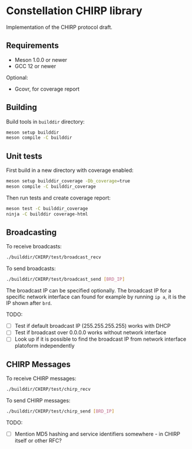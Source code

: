 # Constellation CHIRP library

Implementation of the CHIRP protocol draft.

## Requirements

- Meson 1.0.0 or newer
- GCC 12 or newer

Optional:
- Gcovr, for coverage report

## Building

Build tools in `builddir` directory:
```sh
meson setup builddir
meson compile -C builddir
```

## Unit tests

First build in a new directory with coverage enabled:
```sh
meson setup builddir_coverage -Db_coverage=true
meson compile -C builddir_coverage
```

Then run tests and create coverage report:
```sh
meson test -C builddir_coverage
ninja -C builddir coverage-html
```

## Broadcasting

To receive broadcasts:
```sh
./builddir/CHIRP/test/broadcast_recv
```

To send broadcasts:
```sh
./builddir/CHIRP/test/broadcast_send [BRD_IP]
```

The broadcast IP can be specified optionally. The broadcast IP for a specific network interface can found for example by running `ip a`, it is the IP shown after `brd`.

TODO:
- [ ] Test if default broadcast IP (255.255.255.255) works with DHCP
- [ ] Test if broadcast over 0.0.0.0 works without network interface
- [ ] Look up if it is possible to find the broadcast IP from network interface platoform independently

## CHIRP Messages

To receive CHIRP messages:
```sh
./builddir/CHIRP/test/chirp_recv
```

To send CHIRP messages:
```sh
./builddir/CHIRP/test/chirp_send [BRD_IP]
```

TODO:
- [ ] Mention MD5 hashing and service identifiers somewhere - in CHIRP itself or other RFC?
